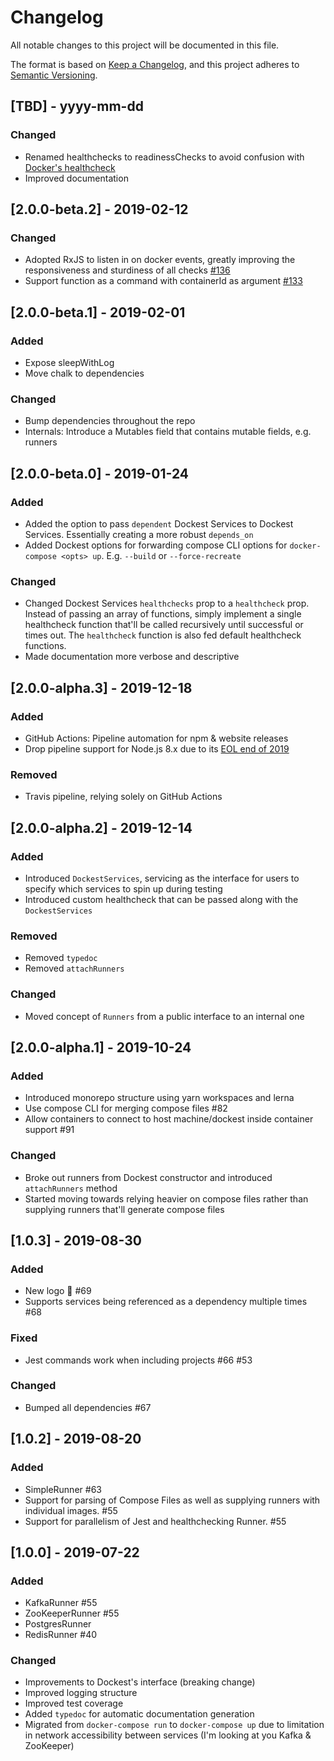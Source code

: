# Changelog

All notable changes to this project will be documented in this file.

The format is based on [Keep a Changelog](https://keepachangelog.com/en/1.0.0/),
and this project adheres to [Semantic Versioning](https://semver.org/spec/v2.0.0.html).

## [TBD] - yyyy-mm-dd

### Changed

- Renamed healthchecks to readinessChecks to avoid confusion with [Docker's healthcheck](https://docs.docker.com/engine/reference/builder/#healthcheck)
- Improved documentation

## [2.0.0-beta.2] - 2019-02-12

### Changed

- Adopted RxJS to listen in on docker events, greatly improving the responsiveness and sturdiness of all checks [#136](https://github.com/erikengervall/dockest/pull/136)
- Support function as a command with containerId as argument [#133](https://github.com/erikengervall/dockest/pull/133)

## [2.0.0-beta.1] - 2019-02-01

### Added

- Expose sleepWithLog
- Move chalk to dependencies

### Changed

- Bump dependencies throughout the repo
- Internals: Introduce a Mutables field that contains mutable fields, e.g. runners

## [2.0.0-beta.0] - 2019-01-24

### Added

- Added the option to pass `dependent` Dockest Services to Dockest Services. Essentially creating a more robust `depends_on`
- Added Dockest options for forwarding compose CLI options for `docker-compose <opts> up`. E.g. `--build` or `--force-recreate`

### Changed

- Changed Dockest Services `healthchecks` prop to a `healthcheck` prop. Instead of passing an array of functions, simply implement a single healthcheck function that'll be called recursively until successful or times out. The `healthcheck` function is also fed default healthcheck functions.
- Made documentation more verbose and descriptive

## [2.0.0-alpha.3] - 2019-12-18

### Added

- GitHub Actions: Pipeline automation for npm & website releases
- Drop pipeline support for Node.js 8.x due to its [EOL end of 2019](https://nodejs.org/en/about/releases/)

### Removed

- Travis pipeline, relying solely on GitHub Actions

## [2.0.0-alpha.2] - 2019-12-14

### Added

- Introduced `DockestServices`, servicing as the interface for users to specify which services to spin up during testing
- Introduced custom healthcheck that can be passed along with the `DockestServices`

### Removed

- Removed `typedoc`
- Removed `attachRunners`

### Changed

- Moved concept of `Runners` from a public interface to an internal one

## [2.0.0-alpha.1] - 2019-10-24

### Added

- Introduced monorepo structure using yarn workspaces and lerna
- Use compose CLI for merging compose files #82
- Allow containers to connect to host machine/dockest inside container support #91

### Changed

- Broke out runners from Dockest constructor and introduced `attachRunners` method
- Started moving towards relying heavier on compose files rather than supplying runners that'll generate compose files

## [1.0.3] - 2019-08-30

### Added

- New logo 🎉 #69
- Supports services being referenced as a dependency multiple times #68

### Fixed

- Jest commands work when including projects #66 #53

### Changed

- Bumped all dependencies #67

## [1.0.2] - 2019-08-20

### Added

- SimpleRunner #63
- Support for parsing of Compose Files as well as supplying runners with individual images. #55
- Support for parallelism of Jest and healthchecking Runner. #55

## [1.0.0] - 2019-07-22

### Added

- KafkaRunner #55
- ZooKeeperRunner #55
- PostgresRunner
- RedisRunner #40

### Changed

- Improvements to Dockest's interface (breaking change)
- Improved logging structure
- Improved test coverage
- Added `typedoc` for automatic documentation generation
- Migrated from `docker-compose run` to `docker-compose up` due to limitation in network accessibility between services (I'm looking at you Kafka & ZooKeeper)
